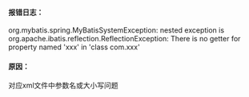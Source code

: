 #### 报错日志：
org.mybatis.spring.MyBatisSystemException: nested exception is org.apache.ibatis.reflection.ReflectionException: There is no getter for property named 'xxx' in 'class com.xxx'
#### 原因：
对应xml文件中参数名或大小写问题
